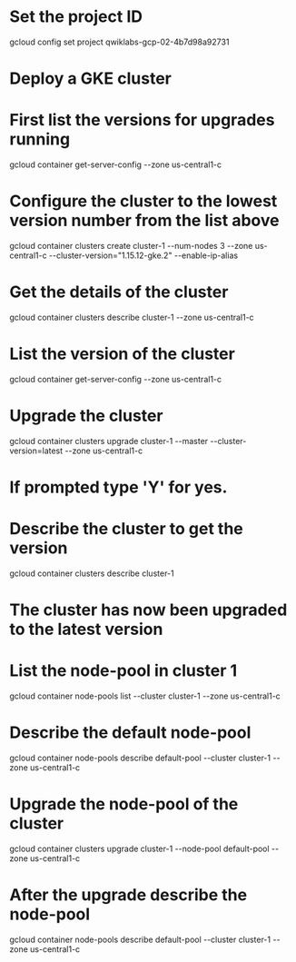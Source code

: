 # Set the project ID
gcloud config set project qwiklabs-gcp-02-4b7d98a92731

# Deploy a GKE cluster

# First list the versions for upgrades running
gcloud container get-server-config --zone us-central1-c
# Configure the cluster to the lowest version number from the list above
gcloud container clusters create cluster-1 --num-nodes 3 --zone us-central1-c --cluster-version="1.15.12-gke.2" --enable-ip-alias
# Get the details of the cluster
gcloud container clusters describe cluster-1 --zone us-central1-c
# List the version of the cluster
gcloud container get-server-config --zone us-central1-c

# Upgrade the cluster
gcloud container clusters upgrade cluster-1 --master --cluster-version=latest --zone us-central1-c 
# If prompted type 'Y' for yes.
# Describe the cluster to get the version
gcloud container clusters describe cluster-1
# The cluster has now been upgraded to the latest version

# List the node-pool in cluster 1
gcloud container node-pools list --cluster cluster-1 --zone  us-central1-c

# Describe the default node-pool
gcloud container node-pools describe default-pool --cluster cluster-1 --zone us-central1-c
# Upgrade the node-pool of the cluster 
gcloud container clusters upgrade cluster-1 --node-pool default-pool --zone us-central1-c
# After the upgrade describe the node-pool
gcloud container node-pools describe default-pool --cluster cluster-1 --zone us-central1-c

